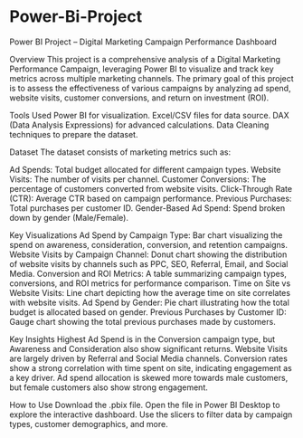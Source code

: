 # Power-Bi-Project
Power BI Project – Digital Marketing Campaign Performance Dashboard

Overview
This project is a comprehensive analysis of a Digital Marketing Performance Campaign, leveraging Power BI to visualize and track key metrics across multiple marketing channels. The primary goal of this project is to assess the effectiveness of various campaigns by analyzing ad spend, website visits, customer conversions, and return on investment (ROI).

Tools Used
Power BI for visualization.
Excel/CSV files for data source.
DAX (Data Analysis Expressions) for advanced calculations.
Data Cleaning techniques to prepare the dataset.

Dataset
The dataset consists of marketing metrics such as:

Ad Spends: Total budget allocated for different campaign types.
Website Visits: The number of visits per channel.
Customer Conversions: The percentage of customers converted from website visits.
Click-Through Rate (CTR): Average CTR based on campaign performance.
Previous Purchases: Total purchases per customer ID.
Gender-Based Ad Spend: Spend broken down by gender (Male/Female).

Key Visualizations
Ad Spend by Campaign Type: Bar chart visualizing the spend on awareness, consideration, conversion, and retention campaigns.
Website Visits by Campaign Channel: Donut chart showing the distribution of website visits by channels such as PPC, SEO, Referral, Email, and Social Media.
Conversion and ROI Metrics: A table summarizing campaign types, conversions, and ROI metrics for performance comparison.
Time on Site vs Website Visits: Line chart depicting how the average time on site correlates with website visits.
Ad Spend by Gender: Pie chart illustrating how the total budget is allocated based on gender.
Previous Purchases by Customer ID: Gauge chart showing the total previous purchases made by customers.

Key Insights
Highest Ad Spend is in the Conversion campaign type, but Awareness and Consideration also show significant returns.
Website Visits are largely driven by Referral and Social Media channels.
Conversion rates show a strong correlation with time spent on site, indicating engagement as a key driver.
Ad spend allocation is skewed more towards male customers, but female customers also show strong engagement.

How to Use
Download the .pbix file.
Open the file in Power BI Desktop to explore the interactive dashboard.
Use the slicers to filter data by campaign types, customer demographics, and more.
